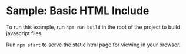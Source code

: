# Sample: Basic HTML Include

To run this example, run `npm run build` in the root of the project to build javascript files.

Run `npm start` to serve the static html page for viewing in your browser.
